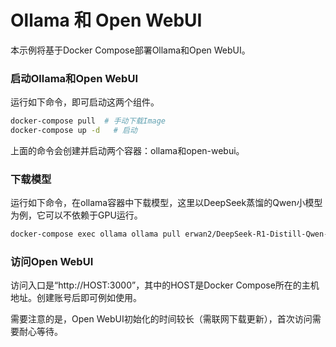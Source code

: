 # Ollama 和 Open WebUI

本示例将基于Docker Compose部署Ollama和Open WebUI。

### 启动Ollama和Open WebUI

运行如下命令，即可启动这两个组件。

```bash
docker-compose pull  # 手动下载Image
docker-compose up -d   # 启动
```

上面的命令会创建并启动两个容器：ollama和open-webui。

### 下载模型

运行如下命令，在ollama容器中下载模型，这里以DeepSeek蒸馏的Qwen小模型为例，它可以不依赖于GPU运行。

```bash
docker-compose exec ollama ollama pull erwan2/DeepSeek-R1-Distill-Qwen-1.5B
```

### 访问Open WebUI

访问入口是“http://HOST:3000”，其中的HOST是Docker Compose所在的主机地址。创建账号后即可例如使用。

需要注意的是，Open WebUI初始化的时间较长（需联网下载更新），首次访问需要耐心等待。



